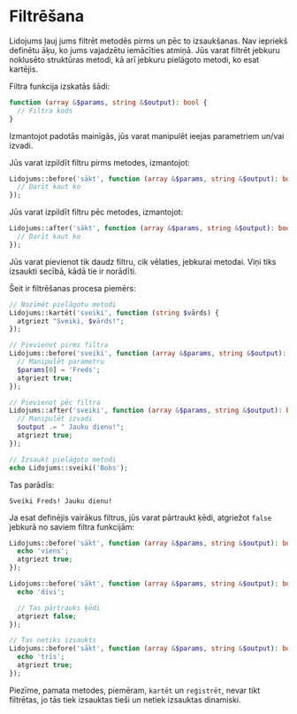 # Filtrēšana

Lidojums ļauj jums filtrēt metodēs pirms un pēc to izsaukšanas. Nav iepriekš definētu āķu, ko jums vajadzētu iemācīties atmiņā. Jūs varat filtrēt jebkuru noklusēto struktūras metodi, kā arī jebkuru pielāgoto metodi, ko esat kartējis.

Filtra funkcija izskatās šādi:

```php
function (array &$params, string &$output): bool {
  // Filtra kods
}
```

Izmantojot padotās mainīgās, jūs varat manipulēt ieejas parametriem un/vai izvadi.

Jūs varat izpildīt filtru pirms metodes, izmantojot:

```php
Lidojums::before('sākt', function (array &$params, string &$output): bool {
  // Darīt kaut ko
});
```

Jūs varat izpildīt filtru pēc metodes, izmantojot:

```php
Lidojums::after('sākt', function (array &$params, string &$output): bool {
  // Darīt kaut ko
});
```

Jūs varat pievienot tik daudz filtru, cik vēlaties, jebkurai metodai. Viņi tiks izsaukti secībā, kādā tie ir norādīti.

Šeit ir filtrēšanas procesa piemērs:

```php
// Nozīmēt pielāgotu metodi
Lidojums::kartēt('sveiki', function (string $vārds) {
  atgriezt "Sveiki, $vārds!";
});

// Pievienot pirms filtra
Lidojums::before('sveiki', function (array &$params, string &$output): bool {
  // Manipulēt parametru
  $params[0] = 'Freds';
  atgriezt true;
});

// Pievienot pēc filtra
Lidojums::after('sveiki', function (array &$params, string &$output): bool {
  // Manipulēt izvadi
  $output .= " Jauku dienu!";
  atgriezt true;
});

// Izsaukt pielāgoto metodi
echo Lidojums::sveiki('Bobs');
```

Tas parādīs:

```
Sveiki Freds! Jauku dienu!
```

Ja esat definējis vairākus filtrus, jūs varat pārtraukt ķēdi, atgriežot `false`
jebkurā no saviem filtra funkcijām:

```php
Lidojums::before('sākt', function (array &$params, string &$output): bool {
  echo 'viens';
  atgriezt true;
});

Lidojums::before('sākt', function (array &$params, string &$output): bool {
  echo 'divi';

  // Tas pārtrauks ķēdi
  atgriezt false;
});

// Tas netiks izsaukts
Lidojums::before('sākt', function (array &$params, string &$output): bool {
  echo 'trīs';
  atgriezt true;
});
```

Piezīme, pamata metodes, piemēram, `kartēt` un `reģistrēt`, nevar tikt filtrētas, jo tās
tiek izsauktas tieši un netiek izsauktas dinamiski.